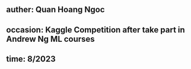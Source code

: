 ## auther: Quan Hoang Ngoc
## occasion: Kaggle Competition after take part in Andrew Ng ML courses
## time: 8/2023
